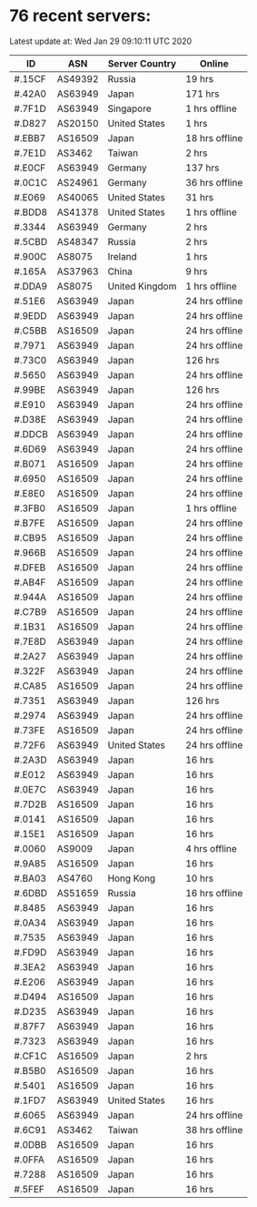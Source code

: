 # 76 recent servers:

Latest update at: Wed Jan 29 09:10:11 UTC 2020

| ID | ASN | Server Country | Online |
| -- | --- | -------------- | ------ |
| #.15CF | AS49392 | Russia | 19 hrs |
| #.42A0 | AS63949 | Japan | 171 hrs |
| #.7F1D | AS63949 | Singapore | 1 hrs offline |
| #.D827 | AS20150 | United States | 1 hrs |
| #.EBB7 | AS16509 | Japan | 18 hrs offline |
| #.7E1D | AS3462 | Taiwan | 2 hrs |
| #.E0CF | AS63949 | Germany | 137 hrs |
| #.0C1C | AS24961 | Germany | 36 hrs offline |
| #.E069 | AS40065 | United States | 31 hrs |
| #.BDD8 | AS41378 | United States | 1 hrs offline |
| #.3344 | AS63949 | Germany | 2 hrs |
| #.5CBD | AS48347 | Russia | 2 hrs |
| #.900C | AS8075 | Ireland | 1 hrs |
| #.165A | AS37963 | China | 9 hrs |
| #.DDA9 | AS8075 | United Kingdom | 1 hrs offline |
| #.51E6 | AS63949 | Japan | 24 hrs offline |
| #.9EDD | AS63949 | Japan | 24 hrs offline |
| #.C5BB | AS16509 | Japan | 24 hrs offline |
| #.7971 | AS63949 | Japan | 24 hrs offline |
| #.73C0 | AS63949 | Japan | 126 hrs |
| #.5650 | AS63949 | Japan | 24 hrs offline |
| #.99BE | AS63949 | Japan | 126 hrs |
| #.E910 | AS63949 | Japan | 24 hrs offline |
| #.D38E | AS63949 | Japan | 24 hrs offline |
| #.DDCB | AS63949 | Japan | 24 hrs offline |
| #.6D69 | AS63949 | Japan | 24 hrs offline |
| #.B071 | AS16509 | Japan | 24 hrs offline |
| #.6950 | AS16509 | Japan | 24 hrs offline |
| #.E8E0 | AS16509 | Japan | 24 hrs offline |
| #.3FB0 | AS16509 | Japan | 1 hrs offline |
| #.B7FE | AS16509 | Japan | 24 hrs offline |
| #.CB95 | AS16509 | Japan | 24 hrs offline |
| #.966B | AS16509 | Japan | 24 hrs offline |
| #.DFEB | AS16509 | Japan | 24 hrs offline |
| #.AB4F | AS16509 | Japan | 24 hrs offline |
| #.944A | AS16509 | Japan | 24 hrs offline |
| #.C7B9 | AS16509 | Japan | 24 hrs offline |
| #.1B31 | AS16509 | Japan | 24 hrs offline |
| #.7E8D | AS63949 | Japan | 24 hrs offline |
| #.2A27 | AS63949 | Japan | 24 hrs offline |
| #.322F | AS63949 | Japan | 24 hrs offline |
| #.CA85 | AS16509 | Japan | 24 hrs offline |
| #.7351 | AS63949 | Japan | 126 hrs |
| #.2974 | AS63949 | Japan | 24 hrs offline |
| #.73FE | AS16509 | Japan | 24 hrs offline |
| #.72F6 | AS63949 | United States | 24 hrs offline |
| #.2A3D | AS63949 | Japan | 16 hrs |
| #.E012 | AS63949 | Japan | 16 hrs |
| #.0E7C | AS63949 | Japan | 16 hrs |
| #.7D2B | AS16509 | Japan | 16 hrs |
| #.0141 | AS16509 | Japan | 16 hrs |
| #.15E1 | AS16509 | Japan | 16 hrs |
| #.0060 | AS9009 | Japan | 4 hrs offline |
| #.9A85 | AS16509 | Japan | 16 hrs |
| #.BA03 | AS4760 | Hong Kong | 10 hrs |
| #.6DBD | AS51659 | Russia | 16 hrs offline |
| #.8485 | AS63949 | Japan | 16 hrs |
| #.0A34 | AS63949 | Japan | 16 hrs |
| #.7535 | AS63949 | Japan | 16 hrs |
| #.FD9D | AS63949 | Japan | 16 hrs |
| #.3EA2 | AS63949 | Japan | 16 hrs |
| #.E206 | AS63949 | Japan | 16 hrs |
| #.D494 | AS16509 | Japan | 16 hrs |
| #.D235 | AS63949 | Japan | 16 hrs |
| #.87F7 | AS63949 | Japan | 16 hrs |
| #.7323 | AS63949 | Japan | 16 hrs |
| #.CF1C | AS16509 | Japan | 2 hrs |
| #.B5B0 | AS16509 | Japan | 16 hrs |
| #.5401 | AS16509 | Japan | 16 hrs |
| #.1FD7 | AS63949 | United States | 16 hrs |
| #.6065 | AS63949 | Japan | 24 hrs offline |
| #.6C91 | AS3462 | Taiwan | 38 hrs offline |
| #.0DBB | AS16509 | Japan | 16 hrs |
| #.0FFA | AS16509 | Japan | 16 hrs |
| #.7288 | AS16509 | Japan | 16 hrs |
| #.5FEF | AS16509 | Japan | 16 hrs |


